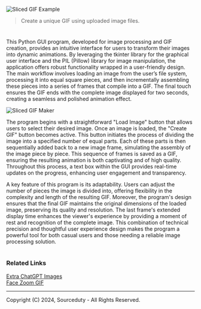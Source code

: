 ![Sliced GIF Example](https://github.com/sourceduty/Sliced_GIF_Maker/assets/123030236/abd70052-16e8-4db1-a9de-98f2a113ba55)

> Create a unique GIF using uploaded image files.

#

This Python GUI program, developed for image processing and GIF creation, provides an intuitive interface for users to transform their images into dynamic animations. By leveraging the tkinter library for the graphical user interface and the PIL (Pillow) library for image manipulation, the application offers robust functionality wrapped in a user-friendly design. The main workflow involves loading an image from the user’s file system, processing it into equal square pieces, and then incrementally assembling these pieces into a series of frames that compile into a GIF. The final touch ensures the GIF ends with the complete image displayed for two seconds, creating a seamless and polished animation effect.

![Sliced GIF Maker](https://github.com/sourceduty/Sliced_GIF_Maker/assets/123030236/718ba0b2-4d33-4b82-bf4d-96a81cd3fd05)

The program begins with a straightforward "Load Image" button that allows users to select their desired image. Once an image is loaded, the "Create GIF" button becomes active. This button initiates the process of dividing the image into a specified number of equal parts. Each of these parts is then sequentially added back to a new image frame, simulating the assembly of the image piece by piece. This sequence of frames is saved as a GIF, ensuring the resulting animation is both captivating and of high quality. Throughout this process, a text box within the GUI provides real-time updates on the progress, enhancing user engagement and transparency.

A key feature of this program is its adaptability. Users can adjust the number of pieces the image is divided into, offering flexibility in the complexity and length of the resulting GIF. Moreover, the program's design ensures that the final GIF maintains the original dimensions of the loaded image, preserving its quality and resolution. The last frame's extended display time enhances the viewer's experience by providing a moment of rest and recognition of the complete image. This combination of technical precision and thoughtful user experience design makes the program a powerful tool for both casual users and those needing a reliable image processing solution.

#
### Related Links

[Extra ChatGPT Images](https://github.com/sourceduty/Extra_ChatGPT_Images)
<br>
[Face Zoom GIF](https://github.com/sourceduty/Face_Zoom_GIF)

***
Copyright (C) 2024, Sourceduty - All Rights Reserved.
